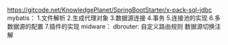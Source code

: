 
https://gitcode.net/KnowledgePlanet/SpringBootStarter/x-pack-sql-jdbc
mybatis：
1.文件解析
2.生成代理对象
3.数据源连接
4.事务
5.连接池的实现 
6.多数据源的配置
7.插件的实现
midware：
dbrouter: 
    自定义路由规则 
    数据源切换注解
